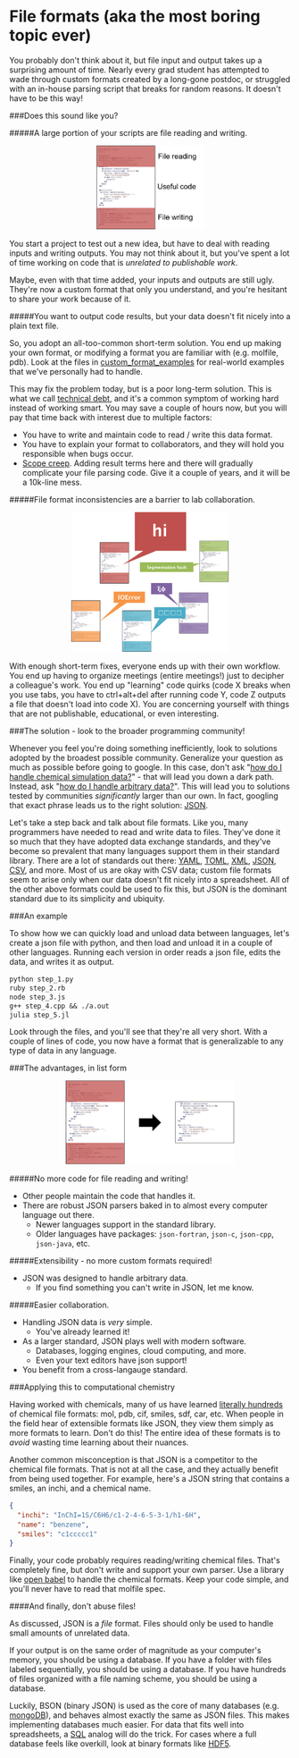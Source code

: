 File formats (aka the most boring topic ever)
=============================================

You probably don't think about it, but file input and output takes up a surprising amount of time. Nearly every grad student has attempted to wade through custom formats created by a long-gone postdoc, or struggled with an in-house parsing script that breaks for random reasons. It doesn't have to be this way!

###Does this sound like you?

#####A large portion of your scripts are file reading and writing.

<p align="center">
  <img src="img/one_file.png" height="150"/>
</p>

You start a project to test out a new idea, but have to deal with reading inputs and writing outputs. You may not think about it, but you've spent a lot of time working on code that is *unrelated to publishable work*.

Maybe, even with that time added, your inputs and outputs are still ugly. They're now a custom format that only you understand, and you're hesitant to share your work because of it.

#####You want to output code results, but your data doesn't fit nicely into a plain text file.

So, you adopt an all-too-common short-term solution. You end up making your own format, or modifying a format you are familiar with (e.g. molfile, pdb). Look at the files in [custom_format_examples](custom_format_examples) for real-world examples that we've personally had to handle.

This may fix the problem today, but is a poor long-term solution. This is what we call [technical debt](http://en.wikipedia.org/wiki/Technical_debt), and it's a common symptom of working hard instead of working smart. You may save a couple of hours now, but you will pay that time back with interest due to multiple factors:

 * You have to write and maintain code to read / write this data format.
 * You have to explain your format to collaborators, and they will hold you responsible when bugs occur.
 * [Scope creep](http://en.wikipedia.org/wiki/Scope_creep). Adding result terms here and there will gradually complicate your file parsing code. Give it a couple of years, and it will be a 10k-line mess.

#####File format inconsistencies are a barrier to lab collaboration.

<p align="center">
  <img src="img/team_communication.png" height="250"/>
</p>

With enough short-term fixes, everyone ends up with their own workflow. You end up having to organize meetings (entire meetings!) just to decipher a colleague's work. You end up "learning" code quirks (code X breaks when you use tabs, you have to ctrl+alt+del after running code Y, code Z outputs a file that doesn't load into code X). You are concerning yourself with things that are not publishable, educational, or even interesting.

###The solution - look to the broader programming community!

Whenever you feel you're doing something inefficiently, look to solutions adopted by the broadest possible community. Generalize your question as much as possible before going to google. In this case, don't ask "[how do I handle chemical simulation data?](https://www.google.com/webhp?sourceid=chrome-instant&ion=1&espv=2&ie=UTF-8#safe=off&q=how+do+I+handle+chemical+simulation+data%3F)" - that will lead you down a dark path. Instead, ask "[how do I handle arbitrary data?](https://www.google.com/webhp?sourceid=chrome-instant&ion=1&espv=2&ie=UTF-8#q=how%20do%20i%20handle%20arbitrary%20data)". This will lead you to solutions tested by communities *significantly* larger than our own. In fact, googling that exact phrase leads us to the right solution: [JSON](http://www.copterlabs.com/blog/json-what-it-is-how-it-works-how-to-use-it/).

Let's take a step back and talk about file formats. Like you, many programmers have needed to read and write data to files. They've done it so much that they have adopted data exchange standards, and they've become so prevalent that many languages support them in their standard library. There are a lot of standards out there: [YAML](http://symfony.com/doc/current/components/yaml/yaml_format.html), [TOML](https://github.com/toml-lang/toml), [XML](http://www.w3schools.com/xml/), [JSON](http://www.w3schools.com/json/), [CSV](http://en.wikipedia.org/wiki/Comma-separated_values), and more. Most of us are okay with CSV data; custom file formats seem to arise only when our data doesn't fit nicely into a spreadsheet. All of the other above formats could be used to fix this, but JSON is the dominant standard due to its simplicity and ubiquity.

###An example

To show how we can quickly load and unload data between languages, let's create a json file with python, and then load and unload it in a couple of other languages. Running each version in order reads a json file, edits the data, and writes it as output.

```
python step_1.py
ruby step_2.rb
node step_3.js
g++ step_4.cpp && ./a.out
julia step_5.jl
```

Look through the files, and you'll see that they're all very short. With a couple of lines of code, you now have a format that is generalizable to any type of data in any language.


###The advantages, in list form

<p align="center">
  <img src="img/no_file_io.png" height="150"/>
</p>

#####No more code for file reading and writing!

 * Other people maintain the code that handles it.
 * There are robust JSON parsers baked in to almost every computer language out there.
   * Newer languages support in the standard library.
   * Older languages have packages: `json-fortran`, `json-c`, `json-cpp`, `json-java`, etc.

#####Extensibility - no more custom formats required!

 * JSON was designed to handle arbitrary data.
   * If you find something you can't write in JSON, let me know.

#####Easier collaboration.

 * Handling JSON data is *very* simple.
   * You've already learned it!
 * As a larger standard, JSON plays well with modern software.
   * Databases, logging engines, cloud computing, and more.
   * Even your text editors have json support!
 * You benefit from a cross-langauge standard.

###Applying this to computational chemistry

Having worked with chemicals, many of us have learned [literally hundreds](http://openbabel.org/docs/dev/FileFormats/Overview.html) of chemical file formats: mol, pdb, cif, smiles, sdf, car, etc. When people in the field hear of extensible formats like JSON, they view them simply as more formats to learn. Don't do this! The entire idea of these formats is to *avoid* wasting time learning about their nuances.

Another common misconception is that JSON is a competitor to the chemical file formats. That is not at all the case, and they actually benefit from being used together. For example, here's a JSON string that contains a smiles, an inchi, and a chemical name.

```json
{
  "inchi": "InChI=1S/C6H6/c1-2-4-6-5-3-1/h1-6H",
  "name": "benzene",
  "smiles": "c1ccccc1"
}
```

Finally, your code probably requires reading/writing chemical files. That's completely fine, but don't write and support your own parser. Use a library like [open babel](http://openbabel.org/wiki/Main_Page) to handle the chemical formats. Keep your code simple, and you'll never have to read that molfile spec.

####And finally, don't abuse files!

As discussed, JSON is a *file* format. Files should only be used to handle small amounts of unrelated data.

If your output is on the same order of magnitude as your computer's memory, you should be using a database. If you have a folder with files labeled sequentially, you should be using a database. If you have hundreds of files organized with a file naming scheme, you should be using a database.

Luckily, BSON (binary JSON) is used as the core of many databases (e.g. [mongoDB](http://www.mongodb.com/what-is-mongodb)), and behaves almost exactly the same as JSON files. This makes implementing databases much easier. For data that fits well into spreadsheets, a [SQL](http://en.wikipedia.org/wiki/SQL) analog will do the trick. For cases where a full database feels like overkill, look at binary formats like [HDF5](http://www.hdfgroup.org/HDF5/).
